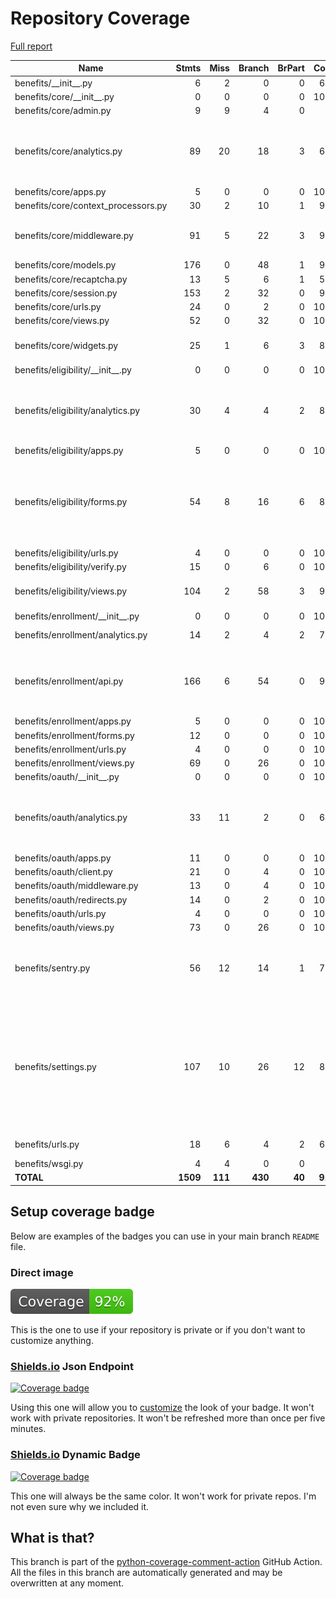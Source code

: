 # Repository Coverage

[Full report](https://htmlpreview.github.io/?https://github.com/cal-itp/benefits/blob/python-coverage-comment-action-data/htmlcov/index.html)

| Name                                 |    Stmts |     Miss |   Branch |   BrPart |   Cover |   Missing |
|------------------------------------- | -------: | -------: | -------: | -------: | ------: | --------: |
| benefits/\_\_init\_\_.py             |        6 |        2 |        0 |        0 |     67% |       5-7 |
| benefits/core/\_\_init\_\_.py        |        0 |        0 |        0 |        0 |    100% |           |
| benefits/core/admin.py               |        9 |        9 |        4 |        0 |      0% |      5-23 |
| benefits/core/analytics.py           |       89 |       20 |       18 |        3 |     67% |115-117, 122, 128-150, 161 |
| benefits/core/apps.py                |        5 |        0 |        0 |        0 |    100% |           |
| benefits/core/context\_processors.py |       30 |        2 |       10 |        1 |     92% |    64, 74 |
| benefits/core/middleware.py          |       91 |        5 |       22 |        3 |     93% |38-39, 58-59, 78->83, 146 |
| benefits/core/models.py              |      176 |        0 |       48 |        1 |     99% |    36->39 |
| benefits/core/recaptcha.py           |       13 |        5 |        6 |        1 |     58% |     26-32 |
| benefits/core/session.py             |      153 |        2 |       32 |        0 |     99% |     52-53 |
| benefits/core/urls.py                |       24 |        0 |        2 |        0 |    100% |           |
| benefits/core/views.py               |       52 |        0 |       32 |        0 |    100% |           |
| benefits/core/widgets.py             |       25 |        1 |        6 |        3 |     87% |17, 18->exit, 40->43 |
| benefits/eligibility/\_\_init\_\_.py |        0 |        0 |        0 |        0 |    100% |           |
| benefits/eligibility/analytics.py    |       30 |        4 |        4 |        2 |     82% |22, 38->40, 40->exit, 46, 56, 61 |
| benefits/eligibility/apps.py         |        5 |        0 |        0 |        0 |    100% |           |
| benefits/eligibility/forms.py        |       54 |        8 |       16 |        6 |     80% |39, 116, 118, 120, 130, 136, 143, 166 |
| benefits/eligibility/urls.py         |        4 |        0 |        0 |        0 |    100% |           |
| benefits/eligibility/verify.py       |       15 |        0 |        6 |        0 |    100% |           |
| benefits/eligibility/views.py        |      104 |        2 |       58 |        3 |     97% |42, 66, 124->exit |
| benefits/enrollment/\_\_init\_\_.py  |        0 |        0 |        0 |        0 |    100% |           |
| benefits/enrollment/analytics.py     |       14 |        2 |        4 |        2 |     78% |13->15, 16, 31 |
| benefits/enrollment/api.py           |      166 |        6 |       54 |        0 |     95% |121-122, 134-135, 147-148 |
| benefits/enrollment/apps.py          |        5 |        0 |        0 |        0 |    100% |           |
| benefits/enrollment/forms.py         |       12 |        0 |        0 |        0 |    100% |           |
| benefits/enrollment/urls.py          |        4 |        0 |        0 |        0 |    100% |           |
| benefits/enrollment/views.py         |       69 |        0 |       26 |        0 |    100% |           |
| benefits/oauth/\_\_init\_\_.py       |        0 |        0 |        0 |        0 |    100% |           |
| benefits/oauth/analytics.py          |       33 |       11 |        2 |        0 |     69% |22, 29, 36, 43, 50-51, 56, 61, 66, 71, 76 |
| benefits/oauth/apps.py               |       11 |        0 |        0 |        0 |    100% |           |
| benefits/oauth/client.py             |       21 |        0 |        4 |        0 |    100% |           |
| benefits/oauth/middleware.py         |       13 |        0 |        4 |        0 |    100% |           |
| benefits/oauth/redirects.py          |       14 |        0 |        2 |        0 |    100% |           |
| benefits/oauth/urls.py               |        4 |        0 |        0 |        0 |    100% |           |
| benefits/oauth/views.py              |       73 |        0 |       26 |        0 |    100% |           |
| benefits/sentry.py                   |       56 |       12 |       14 |        1 |     79% |19, 24-25, 30, 34-35, 63-64, 85-106 |
| benefits/settings.py                 |      107 |       10 |       26 |       12 |     83% |40, 63, 71, 92->97, 108->111, 124, 132, 165, 281, 283, 294, 304 |
| benefits/urls.py                     |       18 |        6 |        4 |        2 |     64% |32-35, 38-41 |
| benefits/wsgi.py                     |        4 |        4 |        0 |        0 |      0% |     10-17 |
|                            **TOTAL** | **1509** |  **111** |  **430** |   **40** | **91%** |           |


## Setup coverage badge

Below are examples of the badges you can use in your main branch `README` file.

### Direct image

[![Coverage badge](https://raw.githubusercontent.com/cal-itp/benefits/python-coverage-comment-action-data/badge.svg)](https://htmlpreview.github.io/?https://github.com/cal-itp/benefits/blob/python-coverage-comment-action-data/htmlcov/index.html)

This is the one to use if your repository is private or if you don't want to customize anything.

### [Shields.io](https://shields.io) Json Endpoint

[![Coverage badge](https://img.shields.io/endpoint?url=https://raw.githubusercontent.com/cal-itp/benefits/python-coverage-comment-action-data/endpoint.json)](https://htmlpreview.github.io/?https://github.com/cal-itp/benefits/blob/python-coverage-comment-action-data/htmlcov/index.html)

Using this one will allow you to [customize](https://shields.io/endpoint) the look of your badge.
It won't work with private repositories. It won't be refreshed more than once per five minutes.

### [Shields.io](https://shields.io) Dynamic Badge

[![Coverage badge](https://img.shields.io/badge/dynamic/json?color=brightgreen&label=coverage&query=%24.message&url=https%3A%2F%2Fraw.githubusercontent.com%2Fcal-itp%2Fbenefits%2Fpython-coverage-comment-action-data%2Fendpoint.json)](https://htmlpreview.github.io/?https://github.com/cal-itp/benefits/blob/python-coverage-comment-action-data/htmlcov/index.html)

This one will always be the same color. It won't work for private repos. I'm not even sure why we included it.

## What is that?

This branch is part of the
[python-coverage-comment-action](https://github.com/marketplace/actions/python-coverage-comment)
GitHub Action. All the files in this branch are automatically generated and may be
overwritten at any moment.